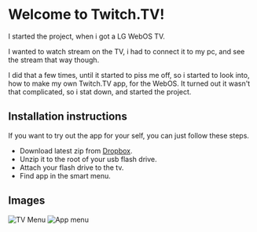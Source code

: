 # Welcome to Twitch.TV!
I started the project, when i got a LG WebOS TV.

I wanted to watch stream on the TV, i had to connect it to my pc, and see the stream that way though.

I did that a few times, until it started to piss me off, so i started to look into, how to make my own Twitch.TV app, for the WebOS. It turned out it wasn't that complicated, so i stat down, and started the project.

## Installation instructions
If you want to try out the app for your self, you can just follow these steps.

* Download latest zip from [Dropbox](https://www.dropbox.com/s/7np16b29jye3lfk/TwitchTV.zip?dl=0).
* Unzip it to the root of your usb flash drive.
* Attach your flash drive to the tv.
* Find app in the smart menu.

## Images
![TV Menu](http://i.imgur.com/y6IabsX.jpg)
![App menu](http://i.imgur.com/l6tpgYQ.png)
